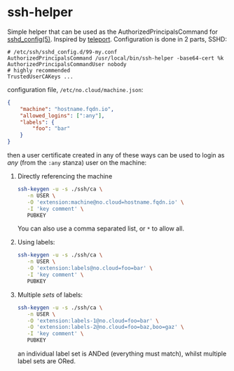 # ssh-helper

Simple helper that can be used as the AuthorizedPrincipalsCommand
for [sshd_config(5)](https://man.openbsd.org/sshd_config#AuthorizedPrincipalsCommand). Inspired by [teleport](https://goteleport.com).
Configuration is done in 2 parts, SSHD:

```
# /etc/ssh/sshd_config.d/99-my.conf
AuthorizedPrincipalsCommand /usr/local/bin/ssh-helper -base64-cert %k
AuthorizedPrincipalsCommandUser nobody
# highly recommended
TrustedUserCAKeys ...
```

configuration file, `/etc/no.cloud/machine.json`:

```json
{
    "machine": "hostname.fqdn.io",
    "allowed_logins": [":any"],
    "labels": {
        "foo": "bar"
    }
}
```

then a user certificate created in any of these ways can be used to login as
_any_ (from the `:any` stanza) user on the machine:

1. Directly referencing the machine
   ```sh
   ssh-keygen -u -s ./ssh/ca \
      -n USER \
      -O 'extension:machine@no.cloud=hostname.fqdn.io' \
      -I 'key comment' \
      PUBKEY
   ```
   You can also use a comma separated list, or `*` to allow all.

2. Using labels:
   ```sh
   ssh-keygen -u -s ./ssh/ca \
      -n USER \
      -O 'extension:labels@no.cloud=foo=bar' \
      -I 'key comment' \
      PUBKEY
   ```

3. Multiple _sets_ of labels:
   ```sh
   ssh-keygen -u -s ./ssh/ca \
      -n USER \
      -O 'extension:labels-1@no.cloud=foo=bar' \
      -O 'extension:labels-2@no.cloud=foo=baz,boo=gaz' \
      -I 'key comment' \
      PUBKEY
   ```
   an individual label set is ANDed (everything must match),
   whilst multiple label sets are ORed.

